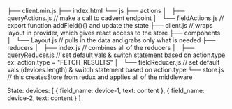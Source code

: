 ├── client.min.js
├── index.html
└── js
    ├── actions
    │   ├── queryActions.js // make a call to cadvent endpoint
    │   └── fieldActions.js // export function addField(){} and update the state
    ├── client.js           // wraps layout in provider, which gives react access to the store
    ├── components
    │   └── Layout.js       // pulls in the data and grabs only what is needed
    ├── reducers
    │   ├── index.js        // combines all of the reducers
    │   ├── queryReducer.js // set default vals & switch statement based on action.type ex: action.type = "FETCH_RESULTS"
    │   └── fieldReducer.js // set default vals (devices.length) & switch statement based on action.type
    └── store.js            // this createsStore from redux and applies all of the middleware

State:
devices: [
  {
    field_name: device-1,
    text: content
  },
  {
    field_name: device-2,
    text: content
  }
]

